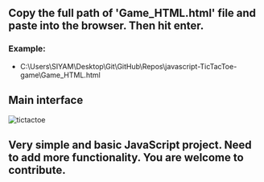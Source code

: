 ## Copy the full path of 'Game_HTML.html' file and paste into the browser. Then hit enter.
### Example:
* C:\Users\SIYAM\Desktop\Git\GitHub\Repos\javascript-TicTacToe-game\Game_HTML.html

## Main interface
![tictactoe](https://user-images.githubusercontent.com/23103980/47039200-368fc180-d1a5-11e8-90e2-8c0e22981550.JPG)

## Very simple and basic JavaScript project. Need to add more functionality. You are welcome to contribute.
